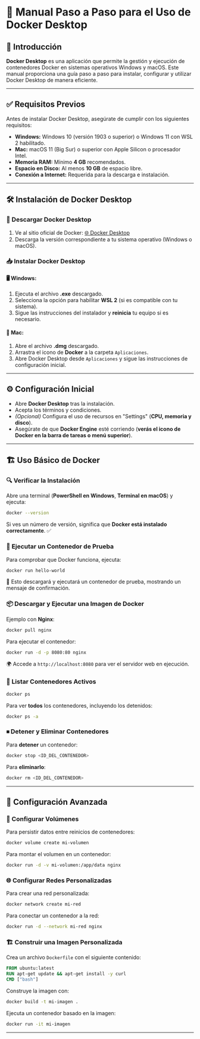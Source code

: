 # 📌 Manual Paso a Paso para el Uso de Docker Desktop

## 🚀 Introducción

**Docker Desktop** es una aplicación que permite la gestión y ejecución de contenedores Docker en sistemas operativos Windows y macOS. Este manual proporciona una guía paso a paso para instalar, configurar y utilizar Docker Desktop de manera eficiente.

------

## ✅ Requisitos Previos

Antes de instalar Docker Desktop, asegúrate de cumplir con los siguientes requisitos:

- **Windows:** Windows 10 (versión 1903 o superior) o Windows 11 con WSL 2 habilitado.
- **Mac:** macOS 11 (Big Sur) o superior con Apple Silicon o procesador Intel.
- **Memoria RAM:** Mínimo **4 GB** recomendados.
- **Espacio en Disco:** Al menos **10 GB** de espacio libre.
- **Conexión a Internet:** Requerida para la descarga e instalación.

------

## 🛠 Instalación de Docker Desktop

### 🔽 Descargar Docker Desktop

1. Ve al sitio oficial de Docker: [🌐 Docker Desktop](https://www.docker.com/products/docker-desktop)
2. Descarga la versión correspondiente a tu sistema operativo (Windows o macOS).

### 📥 Instalar Docker Desktop

#### 🖥 **Windows:**

1. Ejecuta el archivo **.exe** descargado.
2. Selecciona la opción para habilitar **WSL 2** (si es compatible con tu sistema).
3. Sigue las instrucciones del instalador y **reinicia** tu equipo si es necesario.

#### 🍏 **Mac:**

1. Abre el archivo **.dmg** descargado.
2. Arrastra el icono de **Docker** a la carpeta `Aplicaciones`.
3. Abre Docker Desktop desde `Aplicaciones` y sigue las instrucciones de configuración inicial.

------

## ⚙️ Configuración Inicial

- Abre **Docker Desktop** tras la instalación.
- Acepta los términos y condiciones.
- *(Opcional)* Configura el uso de recursos en "Settings" (**CPU, memoria y disco**).
- Asegúrate de que **Docker Engine** esté corriendo (**verás el icono de Docker en la barra de tareas o menú superior**).

------

## 🏗 Uso Básico de Docker

### 🔍 Verificar la Instalación

Abre una terminal (**PowerShell en Windows**, **Terminal en macOS**) y ejecuta:

```sh
docker --version
```

Si ves un número de versión, significa que **Docker está instalado correctamente**. ✅

### 🎯 Ejecutar un Contenedor de Prueba

Para comprobar que Docker funciona, ejecuta:

```sh
docker run hello-world
```

📢 Esto descargará y ejecutará un contenedor de prueba, mostrando un mensaje de confirmación.

### 📦 Descargar y Ejecutar una Imagen de Docker

Ejemplo con **Nginx**:

```sh
docker pull nginx
```

Para ejecutar el contenedor:

```sh
docker run -d -p 8080:80 nginx
```

🌍 Accede a `http://localhost:8080` para ver el servidor web en ejecución.

### 📜 Listar Contenedores Activos

```sh
docker ps
```

Para ver **todos** los contenedores, incluyendo los detenidos:

```sh
docker ps -a
```

### ⏹ Detener y Eliminar Contenedores

Para **detener** un contenedor:

```sh
docker stop <ID_DEL_CONTENEDOR>
```

Para **eliminarlo**:

```sh
docker rm <ID_DEL_CONTENEDOR>
```

------

## 🔧 Configuración Avanzada

### 📂 Configurar Volúmenes

Para persistir datos entre reinicios de contenedores:

```sh
docker volume create mi-volumen
```

Para montar el volumen en un contenedor:

```sh
docker run -d -v mi-volumen:/app/data nginx
```

### 🌐 Configurar Redes Personalizadas

Para crear una red personalizada:

```sh
docker network create mi-red
```

Para conectar un contenedor a la red:

```sh
docker run -d --network mi-red nginx
```

### 🏗 Construir una Imagen Personalizada

Crea un archivo `Dockerfile` con el siguiente contenido:

```dockerfile
FROM ubuntu:latest
RUN apt-get update && apt-get install -y curl
CMD ["bash"]
```

Construye la imagen con:

```sh
docker build -t mi-imagen .
```

Ejecuta un contenedor basado en la imagen:

```sh
docker run -it mi-imagen
```

------

